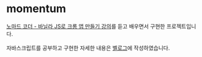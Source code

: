 # momentum

[노마드 코더 - 바닐라 JS로 크롬 앱 만들기 강의](https://nomadcoders.co/javascript-for-beginners)를 듣고 배우면서 구현한 프로젝트입니다.<br>
<br>
자바스크립트를 공부하고 구현한 자세한 내용은 [벨로그](https://velog.io/tags/momentum)에 작성하였습니다.
